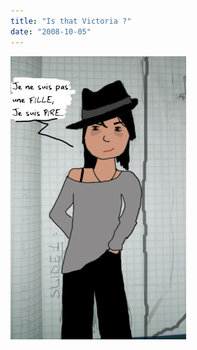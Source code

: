 ```yaml
---
title: "Is that Victoria ?"
date: "2008-10-05"
---
```


[![](images/emi.png "Is that Victoria")](http://blog.smwhr.net/wp-content/uploads/2008/10/emi.png)
